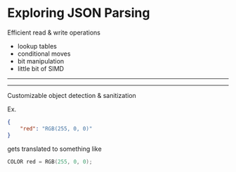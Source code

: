 # Exploring JSON Parsing

Efficient read & write operations

- lookup tables
- conditional moves
- bit manipulation
- little bit of SIMD

---
---

Customizable object detection & sanitization

Ex. 

```json
{
    "red": "RGB(255, 0, 0)"
}
```

gets translated to something like 

```cpp
COLOR red = RGB(255, 0, 0);
```
